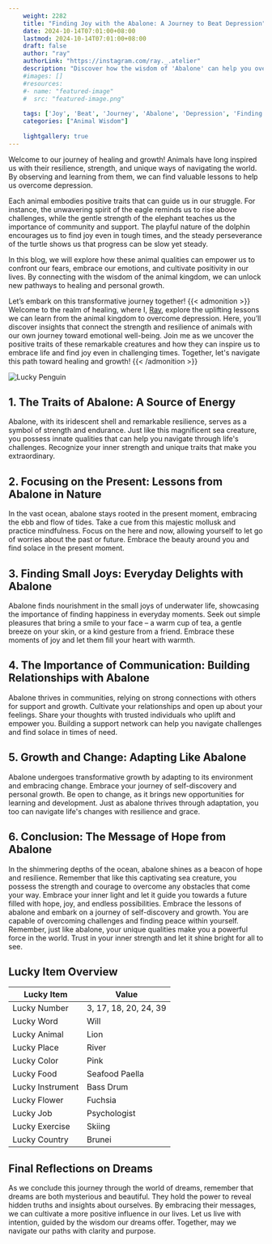 ```yaml
---
    weight: 2282
    title: "Finding Joy with the Abalone: A Journey to Beat Depression"  # Assuming 'title' column exists
    date: 2024-10-14T07:01:00+08:00
    lastmod: 2024-10-14T07:01:00+08:00
    draft: false
    author: "ray"
    authorLink: "https://instagram.com/ray._.atelier"
    description: "Discover how the wisdom of 'Abalone' can help you overcome depression and find joy in your life journey."
    #images: []
    #resources:
    #- name: "featured-image"
    #  src: "featured-image.png"
    
    tags: ['Joy', 'Beat', 'Journey', 'Abalone', 'Depression', 'Finding']
    categories: ["Animal Wisdom"]
    
    lightgallery: true
---
```

    
Welcome to our journey of healing and growth! Animals have long inspired us with their resilience, strength, and unique ways of navigating the world. By observing and learning from them, we can find valuable lessons to help us overcome depression.

Each animal embodies positive traits that can guide us in our struggle. For instance, the unwavering spirit of the eagle reminds us to rise above challenges, while the gentle strength of the elephant teaches us the importance of community and support. The playful nature of the dolphin encourages us to find joy even in tough times, and the steady perseverance of the turtle shows us that progress can be slow yet steady.

In this blog, we will explore how these animal qualities can empower us to confront our fears, embrace our emotions, and cultivate positivity in our lives. By connecting with the wisdom of the animal kingdom, we can unlock new pathways to healing and personal growth.

Let’s embark on this transformative journey together!
{{< admonition >}}
Welcome to the realm of healing, where I, [Ray](https://instagram.com/ray._.atelier), explore the uplifting lessons we can learn from the animal kingdom to overcome depression. Here, you’ll discover insights that connect the strength and resilience of animals with our own journey toward emotional well-being. Join me as we uncover the positive traits of these remarkable creatures and how they can inspire us to embrace life and find joy even in challenging times. Together, let's navigate this path toward healing and growth!
{{< /admonition >}}

![Lucky Penguin](https://cdn.pixabay.com/photo/2024/09/07/02/34/penguins-9028827_1280.jpg "Lucky Penguin")

## 1. The Traits of Abalone: A Source of Energy
Abalone, with its iridescent shell and remarkable resilience, serves as a symbol of strength and endurance. Just like this magnificent sea creature, you possess innate qualities that can help you navigate through life's challenges. Recognize your inner strength and unique traits that make you extraordinary.

## 2. Focusing on the Present: Lessons from Abalone in Nature
In the vast ocean, abalone stays rooted in the present moment, embracing the ebb and flow of tides. Take a cue from this majestic mollusk and practice mindfulness. Focus on the here and now, allowing yourself to let go of worries about the past or future. Embrace the beauty around you and find solace in the present moment.

## 3. Finding Small Joys: Everyday Delights with Abalone
Abalone finds nourishment in the small joys of underwater life, showcasing the importance of finding happiness in everyday moments. Seek out simple pleasures that bring a smile to your face – a warm cup of tea, a gentle breeze on your skin, or a kind gesture from a friend. Embrace these moments of joy and let them fill your heart with warmth.

## 4. The Importance of Communication: Building Relationships with Abalone
Abalone thrives in communities, relying on strong connections with others for support and growth. Cultivate your relationships and open up about your feelings. Share your thoughts with trusted individuals who uplift and empower you. Building a support network can help you navigate challenges and find solace in times of need.

## 5. Growth and Change: Adapting Like Abalone
Abalone undergoes transformative growth by adapting to its environment and embracing change. Embrace your journey of self-discovery and personal growth. Be open to change, as it brings new opportunities for learning and development. Just as abalone thrives through adaptation, you too can navigate life's changes with resilience and grace.

## 6. Conclusion: The Message of Hope from Abalone
In the shimmering depths of the ocean, abalone shines as a beacon of hope and resilience. Remember that like this captivating sea creature, you possess the strength and courage to overcome any obstacles that come your way. Embrace your inner light and let it guide you towards a future filled with hope, joy, and endless possibilities. Embrace the lessons of abalone and embark on a journey of self-discovery and growth. You are capable of overcoming challenges and finding peace within yourself. Remember, just like abalone, your unique qualities make you a powerful force in the world. Trust in your inner strength and let it shine bright for all to see.


## Lucky Item Overview
| Lucky Item          | Value              |
|---------------|--------------------|
| Lucky Number        | 3, 17, 18, 20, 24, 39  |
| Lucky Word          | Will |
| Lucky Animal        | Lion |
| Lucky Place         | River     |
| Lucky Color         | Pink     |
| Lucky Food          | Seafood Paella      |
| Lucky Instrument    | Bass Drum |
| Lucky Flower        | Fuchsia    |
| Lucky Job           | Psychologist       |
| Lucky Exercise      | Skiing  |
| Lucky Country       | Brunei    |


##  Final Reflections on Dreams

As we conclude this journey through the world of dreams, remember that dreams are both mysterious and beautiful. They hold the power to reveal hidden truths and insights about ourselves. By embracing their messages, we can cultivate a more positive influence in our lives. Let us live with intention, guided by the wisdom our dreams offer. Together, may we navigate our paths with clarity and purpose.
